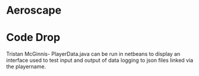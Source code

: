 # Aeroscape

# Code Drop
Tristan McGinnis-
PlayerData.java can be run in netbeans to display an interface used to test input and output of data logging to json files linked via the playername.

